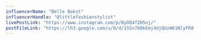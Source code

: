 ```yaml
---
influencerName: "Belle Bakst"
influencerHandle: "@littlefashionstylist"
livePostLink: "https://www.instagram.com/p/ByDQ4fZH5nj/"
postFileLink: "https://lh3.google.com/u/0/d/155n76DkEmj4UjQUzW61NlyFR8fSiltve"
---
```


